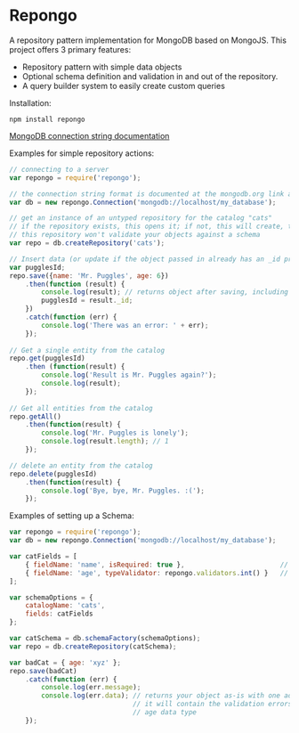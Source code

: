 # Repongo
A repository pattern implementation for MongoDB based on MongoJS. This project offers 3 primary features:
- Repository pattern with simple data objects
- Optional schema definition and validation in and out of the repository.
- A query builder system to easily create custom queries

Installation:
```
npm install repongo
```

[MongoDB connection string documentation](http://docs.mongodb.org/manual/reference/connection-string/)

Examples for simple repository actions:
```JavaScript
// connecting to a server
var repongo = require('repongo');

// the connection string format is documented at the mongodb.org link above
var db = new repongo.Connection('mongodb://localhost/my_database');

// get an instance of an untyped repository for the catalog "cats"
// if the repository exists, this opens it; if not, this will create, then open it
// this repository won't validate your objects against a schema
var repo = db.createRepository('cats');

// Insert data (or update if the object passed in already has an _id property)
var pugglesId;
repo.save({name: 'Mr. Puggles', age: 6})
    .then(function (result) {
        console.log(result); // returns object after saving, including an _id property with the Mongo PK
        pugglesId = result._id;
    })
    .catch(function (err) {
        console.log('There was an error: ' + err);
    });
    
// Get a single entity from the catalog
repo.get(pugglesId)
    .then (function(result) {
        console.log('Result is Mr. Puggles again?');
        console.log(result);
    });
    
// Get all entities from the catalog
repo.getAll()
    .then(function(result) {
        console.log('Mr. Puggles is lonely');
        console.log(result.length); // 1
    });

// delete an entity from the catalog
repo.delete(pugglesId)
    .then(function(result) {
        console.log('Bye, bye, Mr. Puggles. :(');
    });
```

Examples of setting up a Schema:
```JavaScript
var repongo = require('repongo');
var db = new repongo.Connection('mongodb://localhost/my_database');

var catFields = [
    { fieldName: 'name', isRequired: true },                        // name is required
    { fieldName: 'age', typeValidator: repongo.validators.int() }   // age is an integer
];

var schemaOptions = {
    catalogName: 'cats',
    fields: catFields
};

var catSchema = db.schemaFactory(schemaOptions);
var repo = db.createRepository(catSchema);

var badCat = { age: 'xyz' };
repo.save(badCat)
    .catch(function (err) {
        console.log(err.message);
        console.log(err.data); // returns your object as-is with one additional property called _validationResult  
                               // it will contain the validation errors for the missing name field and the invalid
                               // age data type
    });
```